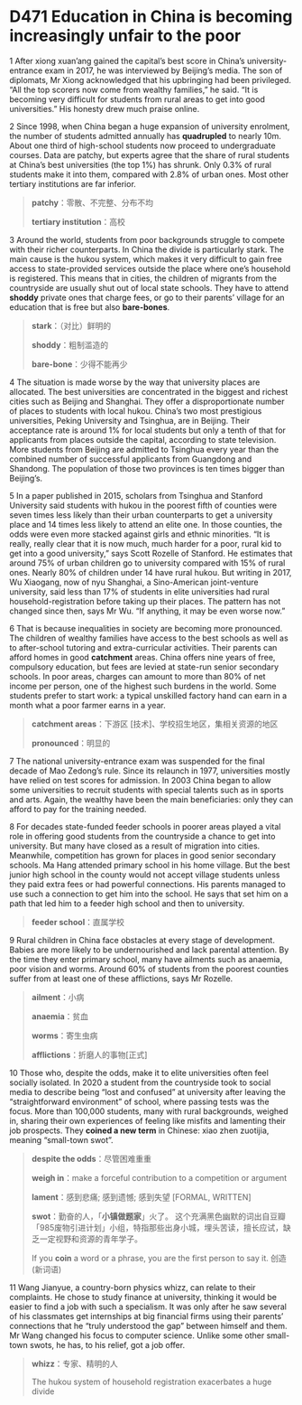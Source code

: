 # D471 Education in China is becoming increasingly unfair to the poor
1 After xiong xuan’ang gained the capital’s best score in China’s university-entrance exam in 2017, he was interviewed by Beijing’s media. The son of diplomats, Mr Xiong acknowledged that his upbringing had been privileged. “All the top scorers now come from wealthy families,” he said. “It is becoming very difficult for students from rural areas to get into good universities.” His honesty drew much praise online.

2 Since 1998, when China began a huge expansion of university enrolment, the number of students admitted annually has **quadrupled** to nearly 10m. About one third of high-school students now proceed to undergraduate courses. Data are patchy, but experts agree that the share of rural students at China’s best universities (the top 1%) has shrunk. Only 0.3% of rural students make it into them, compared with 2.8% of urban ones. Most other tertiary institutions are far inferior.

> **patchy**：零散、不完整、分布不均
>
> **tertiary institution**：高校
>

3 Around the world, students from poor backgrounds struggle to compete with their richer counterparts. In China the divide is particularly stark. The main cause is the hukou system, which makes it very difficult to gain free access to state-provided services outside the place where one’s household is registered. This means that in cities, the children of migrants from the countryside are usually shut out of local state schools. They have to attend **shoddy** private ones that charge fees, or go to their parents’ village for an education that is free but also **bare-bones**.

> **stark**：（对比）鲜明的
>
> **shoddy**：粗制滥造的
>
> **bare-bone**：少得不能再少
>

4 The situation is made worse by the way that university places are allocated. The best universities are concentrated in the biggest and richest cities such as Beijing and Shanghai. They offer a disproportionate number of places to students with local hukou. China’s two most prestigious universities, Peking University and Tsinghua, are in Beijing. Their acceptance rate is around 1% for local students but only a tenth of that for applicants from places outside the capital, according to state television. More students from Beijing are admitted to Tsinghua every year than the combined number of successful applicants from Guangdong and Shandong. The population of those two provinces is ten times bigger than Beijing’s.

5 In a paper published in 2015, scholars from Tsinghua and Stanford University said students with hukou in the poorest fifth of counties were seven times less likely than their urban counterparts to get a university place and 14 times less likely to attend an elite one. In those counties, the odds were even more stacked against girls and ethnic minorities. “It is really, really clear that it is now much, much harder for a poor, rural kid to get into a good university,” says Scott Rozelle of Stanford. He estimates that around 75% of urban children go to university compared with 15% of rural ones. Nearly 80% of children under 14 have rural hukou. But writing in 2017, Wu Xiaogang, now of nyu Shanghai, a Sino-American joint-venture university, said less than 17% of students in elite universities had rural household-registration before taking up their places. The pattern has not changed since then, says Mr Wu. “If anything, it may be even worse now.”

6 That is because inequalities in society are becoming more pronounced. The children of wealthy families have access to the best schools as well as to after-school tutoring and extra-curricular activities. Their parents can afford homes in good **catchment** areas. China offers nine years of free, compulsory education, but fees are levied at state-run senior secondary schools. In poor areas, charges can amount to more than 80% of net income per person, one of the highest such burdens in the world. Some students prefer to start work: a typical unskilled factory hand can earn in a month what a poor farmer earns in a year.

> **catchment areas**：下游区 [技术]、学校招生地区，集相关资源的地区
>
> **pronounced**：明显的
>

7 The national university-entrance exam was suspended for the final decade of Mao Zedong’s rule. Since its relaunch in 1977, universities mostly have relied on test scores for admission. In 2003 China began to allow some universities to recruit students with special talents such as in sports and arts. Again, the wealthy have been the main beneficiaries: only they can afford to pay for the training needed.

8 For decades state-funded feeder schools in poorer areas played a vital role in offering good students from the countryside a chance to get into university. But many have closed as a result of migration into cities. Meanwhile, competition has grown for places in good senior secondary schools. Ma Hang attended primary school in his home village. But the best junior high school in the county would not accept village students unless they paid extra fees or had powerful connections. His parents managed to use such a connection to get him into the school. He says that set him on a path that led him to a feeder high school and then to university.

> **feeder school**：直属学校
>

9 Rural children in China face obstacles at every stage of development. Babies are more likely to be undernourished and lack parental attention. By the time they enter primary school, many have ailments such as anaemia, poor vision and worms. Around 60% of students from the poorest counties suffer from at least one of these afflictions, says Mr Rozelle.

> **ailment**：小病
>
> **anaemia**：贫血
>
> **worms**：寄生虫病
>
> **afflictions**：折磨人的事物[正式]
>

10 Those who, despite the odds, make it to elite universities often feel socially isolated. In 2020 a student from the countryside took to social media to describe being “lost and confused” at university after leaving the “straightforward environment” of school, where passing tests was the focus. More than 100,000 students, many with rural backgrounds, weighed in, sharing their own experiences of feeling like misfits and lamenting their job prospects. They **coined a new term** in Chinese: xiao zhen zuotijia, meaning “small-town swot”.

> **despite the odds**：尽管困难重重
>
> **weigh in**：make a forceful contribution to a competition or argument
>
> **lament**：感到悲痛; 感到遗憾; 感到失望 [FORMAL, WRITTEN]
>
> **swot**：勤奋的人，「**小镇做题家**」火了。 这个充满黑色幽默的词出自豆瓣「985废物引进计划」小组，特指那些出身小城，埋头苦读，擅长应试，缺乏一定视野和资源的青年学子。
>
> If you **coin** a word or a phrase, you are the first person to say it. 创造 (新词语)
>

11 Wang Jianyue, a country-born physics whizz, can relate to their complaints. He chose to study finance at university, thinking it would be easier to find a job with such a specialism. It was only after he saw several of his classmates get internships at big financial firms using their parents’ connections that he “truly understood the gap” between himself and them. Mr Wang changed his focus to computer science. Unlike some other small-town swots, he has, to his relief, got a job offer.

> **whizz**：专家、精明的人
>
> The hukou system of household registration exacerbates a huge divide
>

